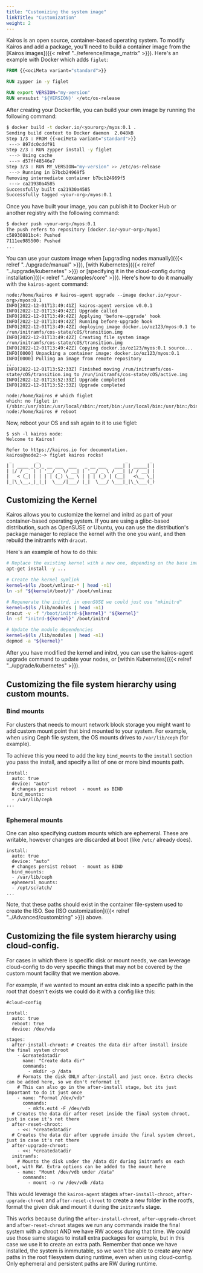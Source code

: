 ```yaml
---
title: "Customizing the system image"
linkTitle: "Customization"
weight: 2
---
```


Kairos is an open source, container-based operating system. To modify Kairos and add a package, you'll need to build a container image from the [Kairos images]({{< relref "../reference/image_matrix" >}}). Here's an example with Docker which adds `figlet`:

```dockerfile {class="meta-distro"}
FROM {{<ociMeta variant="standard">}}

RUN zypper in -y figlet

RUN export VERSION="my-version"
RUN envsubst '${VERSION}' </etc/os-release
```

After creating your Dockerfile, you can build your own image by running the following command:

```bash {class="meta-distro"}
$ docker build -t docker.io/<yourorg>/myos:0.1 .
Sending build context to Docker daemon  2.048kB
Step 1/3 : FROM {{<ociMeta variant="standard">}}
 ---> 897dc0cddf91
Step 2/3 : RUN zypper install -y figlet
 ---> Using cache
 ---> d57ff48546e7
Step 3/3 : RUN MY_VERSION="my-version" >> /etc/os-release
 ---> Running in b7bcb24969f5
Removing intermediate container b7bcb24969f5
 ---> ca21930a4585
Successfully built ca21930a4585
Successfully tagged <your-org>/myos:0.1
```

Once you have built your image, you can publish it to Docker Hub or another registry with the following command:

```bash
$ docker push <your-org>/myos:0.1
The push refers to repository [docker.io/<your-org>/myos]
c58930881bc4: Pushed
7111ee985500: Pushed
...
```

You can use your custom image when [upgrading nodes manually]({{< relref "../upgrade/manual" >}}), [with Kubernetes]({{< relref "../upgrade/kubernetes" >}}) or [specifying it in the cloud-config during installation]({{< relref "../examples/core" >}}). Here's how to do it manually with the `kairos-agent` command:

```
node:/home/kairos # kairos-agent upgrade --image docker.io/<your-org>/myos:0.1
INFO[2022-12-01T13:49:41Z] kairos-agent version v0.0.1
INFO[2022-12-01T13:49:42Z] Upgrade called
INFO[2022-12-01T13:49:42Z] Applying 'before-upgrade' hook
INFO[2022-12-01T13:49:42Z] Running before-upgrade hook
INFO[2022-12-01T13:49:42Z] deploying image docker.io/oz123/myos:0.1 to /run/initramfs/cos-state/cOS/transition.img
INFO[2022-12-01T13:49:42Z] Creating file system image /run/initramfs/cos-state/cOS/transition.img
INFO[2022-12-01T13:49:42Z] Copying docker.io/oz123/myos:0.1 source...
INFO[0000] Unpacking a container image: docker.io/oz123/myos:0.1
INFO[0000] Pulling an image from remote repository
...
INFO[2022-12-01T13:52:33Z] Finished moving /run/initramfs/cos-state/cOS/transition.img to /run/initramfs/cos-state/cOS/active.img 
INFO[2022-12-01T13:52:33Z] Upgrade completed
INFO[2022-12-01T13:52:33Z] Upgrade completed

node:/home/kairos # which figlet
which: no figlet in (/sbin:/usr/sbin:/usr/local/sbin:/root/bin:/usr/local/bin:/usr/bin:/bin)
node:/home/kairos # reboot

```

Now, reboot your OS and ssh again to it to use figlet:

```
$ ssh -l kairos node:
Welcome to Kairos!

Refer to https://kairos.io for documentation.
kairos@node2:~> figlet kairos rocks!
 _         _                                _        _
| | ____ _(_)_ __ ___  ___   _ __ ___   ___| | _____| |
| |/ / _` | | '__/ _ \/ __| | '__/ _ \ / __| |/ / __| |
|   < (_| | | | | (_) \__ \ | | | (_) | (__|   <\__ \_|
|_|\_\__,_|_|_|  \___/|___/ |_|  \___/ \___|_|\_\___(_)
```

## Customizing the Kernel

Kairos allows you to customize the kernel and initrd as part of your container-based operating system. If you are using a glibc-based distribution, such as OpenSUSE or Ubuntu, you can use the distribution's package manager to replace the kernel with the one you want, and then rebuild the initramfs with `dracut`.

Here's an example of how to do this:

```bash
# Replace the existing kernel with a new one, depending on the base image it can differ
apt-get install -y ...

# Create the kernel symlink
kernel=$(ls /boot/vmlinuz-* | head -n1)
ln -sf "${kernel#/boot/}" /boot/vmlinuz

# Regenerate the initrd, in openSUSE we could just use "mkinitrd"
kernel=$(ls /lib/modules | head -n1)
dracut -v -f "/boot/initrd-${kernel}" "${kernel}"
ln -sf "initrd-${kernel}" /boot/initrd

# Update the module dependencies
kernel=$(ls /lib/modules | head -n1)
depmod -a "${kernel}"
```

After you have modified the kernel and initrd, you can use the kairos-agent upgrade command to update your nodes, or [within Kubernetes]({{< relref "../upgrade/kubernetes" >}}).


## Customizing the file system hierarchy using custom mounts.


### Bind mounts

For clusters that needs to mount network block storage you might want to add
custom mount point that bind mounted to your system. For example, when using
Ceph file system, the OS mounts drives to `/var/lib/ceph` (for example).

To achieve this you need to add the key `bind_mounts` to the `install` section
you pass the install, and specify a list of one or more bind mounts path.

```
install:
  auto: true
  device: "auto"
  # changes persist reboot  - mount as BIND
  bind_mounts:
  - /var/lib/ceph
...
```


### Ephemeral mounts

One can also specifying custom mounts which are ephemeral. These are writable,
however changes are discarded at boot (like `/etc/` already does).
```
install:
  auto: true
  device: "auto"
  # changes persist reboot  - mount as BIND
  bind_mounts:
  - /var/lib/ceph
  ephemeral_mounts:
  - /opt/scratch/
...
```
Note, that these paths should exist in the container file-system used to create the ISO.
See [ISO customization]({{< relref "../Advanced/customizing" >}}) above.


## Customizing the file system hierarchy using cloud-config.

For cases in which there is specific disk or mount needs, 
we can leverage cloud-config to do very specific things that may not be covered by the custom mount facility that we mention above.

For example, if we wanted to mount an extra disk into a specific path in the root that doesn't exists we could do it with a config like this:

```
#cloud-config

install:
  auto: true
  reboot: true
  device: /dev/vda

stages:
  after-install-chroot: # Creates the data dir after install inside the final system chroot
    - &createdatadir
      name: "Create data dir"
      commands:
        - mkdir -p /data
    # Formats the disk ONLY after-install and just once. Extra checks can be added here, so we don't reformat it
    # This can also go in the after-install stage, but its just important to do it just once
    - name: "Format /dev/vdb"
      commands:
        - mkfs.ext4 -F /dev/vdb
  # Creates the data dir after reset inside the final system chroot, just in case it's not there
  after-reset-chroot:
    - <<: *createdatadir
  # Creates the data dir after upgrade inside the final system chroot, just in case it's not there
  after-upgrade-chroot:
    - <<: *createdatadir
  initramfs:
    # Mounts the disk under the /data dir during initramfs on each boot, with RW. Extra options can be added to the mount here
    - name: "Mount /dev/vdb under /data"
      commands:
        - mount -o rw /dev/vdb /data
```

This would leverage the `kairos-agent` stages `after-install-chroot`, `after-upgrade-chroot` and `after-reset-chroot` to
create a new folder in the rootfs, format the given disk and mount it during the `initramfs` stage.

This works because during the `after-install-chroot`, `after-upgrade-chroot` and `after-reset-chroot` stages we run any commands
inside the final system with a chroot AND we have RW access during that time. We could use those same stages to install extra packages for example,
but in this case we use it to create an extra path. Remember that once we have installed, the system is inmmutable, so we won't be able to create
any new paths in the root filesystem during runtime, even when using cloud-config. Only ephemeral and persistent paths are RW during runtime.
